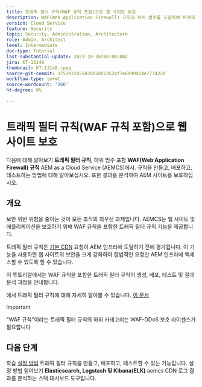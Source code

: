 ```yaml
---
title: 트래픽 필터 규칙(WAF 규칙 포함)으로 웹 사이트 보호
description: WAF(Web Application Firewall) 규칙의 하위 범주를 포함하여 트래픽 필터 규칙에 대해 알아봅니다. 규칙을 만들고, 배포하고, 테스트하는 방법. 또한 결과를 분석하여 AEM 사이트를 보호하십시오.
version: Cloud Service
feature: Security
topic: Security, Administration, Architecture
role: Admin, Architect
level: Intermediate
doc-type: Tutorial
last-substantial-update: 2023-10-26T00:00:00Z
jira: KT-13148
thumbnail: KT-13148.jpeg
source-git-commit: 3752e22455020b58d23524f7e6a99414e773422d
workflow-type: tm+mt
source-wordcount: '266'
ht-degree: 0%

---
```



# 트래픽 필터 규칙(WAF 규칙 포함)으로 웹 사이트 보호

다음에 대해 알아보기 **트래픽 필터 규칙**, 하위 범주 포함 **WAF(Web Application Firewall) 규칙** AEM as a Cloud Service (AEMCS)에서. 규칙을 만들고, 배포하고, 테스트하는 방법에 대해 알아보십시오. 또한 결과를 분석하여 AEM 사이트를 보호하십시오.

## 개요

보안 위반 위험을 줄이는 것이 모든 조직의 최우선 과제입니다. AEMCS는 웹 사이트 및 애플리케이션을 보호하기 위해 WAF 규칙을 포함한 트래픽 필터 규칙 기능을 제공합니다.

트래픽 필터 규칙은 [기본 CDN](https://experienceleague.adobe.com/docs/experience-manager-cloud-service/content/implementing/content-delivery/cdn.html) 요청이 AEM 인프라에 도달하기 전에 평가됩니다. 이 기능을 사용하면 웹 사이트의 보안을 크게 강화하여 합법적인 요청만 AEM 인프라에 액세스할 수 있도록 할 수 있습니다.

이 튜토리얼에서는 WAF 규칙을 포함한 트래픽 필터 규칙의 생성, 배포, 테스트 및 결과 분석 과정을 안내합니다.

에서 트래픽 필터 규칙에 대해 자세히 알아볼 수 있습니다. [이 문서](https://experienceleague.adobe.com/docs/experience-manager-cloud-service/content/security/traffic-filter-rules-including-waf.html?lang=en)

>[!IMPORTANT]
>
> &quot;WAF 규칙&quot;이라는 트래픽 필터 규칙의 하위 카테고리는 WAF-DDoS 보호 라이센스가 필요합니다


## 다음 단계

학습 [설정 방법](./how-to-setup.md) 트래픽 필터 규칙을 만들고, 배포하고, 테스트할 수 있는 기능입니다. 설정 방법 읽어보기 **Elasticsearch, Logstash 및 Kibana(ELK)** aemcs CDN 로그 결과를 분석하는 스택 대시보드 도구입니다.



